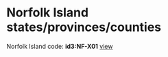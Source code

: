 # Norfolk Island states/provinces/counties
Norfolk Island     code: **id3:NF-X01**     [view](../export/geojson/medium/id3/nf/x01.geojson)     

